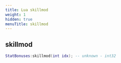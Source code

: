 ```yaml
---
title: Lua skillmod
weight: 1
hidden: true
menuTitle: skillmod
---
```

## skillmod
```lua
StatBonuses:skillmod(int idx); -- unknown - int32
```